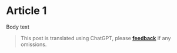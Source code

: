 # Article 1

Body text

> This post is translated using ChatGPT, please [**feedback**](https://github.com/linyuxuanlin/Wiki_MkDocs/issues/new) if any omissions.